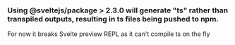 ### Using @sveltejs/package > 2.3.0 will generate "ts" rather than transpiled outputs, resulting in ts files being pushed to npm.

For now it breaks Svelte preview REPL as it can't compile ts on the fly

